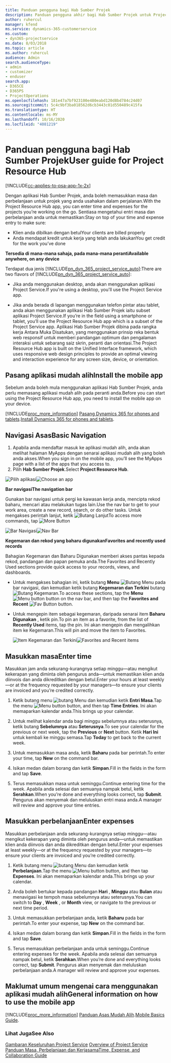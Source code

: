 ```yaml
---
title: Panduan pengguna bagi Hab Sumber Projek
description: Panduan pengguna akhir bagi Hab Sumber Projek untuk Project Service
author: ruhercul
manager: kfend
ms.service: dynamics-365-customerservice
ms.custom:
- dyn365-projectservice
ms.date: 8/03/2018
ms.topic: article
ms.author: ruhercul
audience: Admin
search.audienceType:
- admin
- customizer
- enduser
search.app:
- D365CE
- D365PS
- ProjectOperations
ms.openlocfilehash: 181e47a7bf923100e480eabd120d8bd784c24d07
ms.sourcegitcommit: 5c4c9bf3ba018562d6cb3443c01d550489c415fa
ms.translationtype: HT
ms.contentlocale: ms-MY
ms.lasthandoff: 10/16/2020
ms.locfileid: "4081219"
---
```

# <a name="user-guide-for-project-resource-hub"></a><span data-ttu-id="291b7-103">Panduan pengguna bagi Hab Sumber Projek</span><span class="sxs-lookup"><span data-stu-id="291b7-103">User guide for Project Resource Hub</span></span>

[!INCLUDE[cc-applies-to-psa-app-1x-2x](../includes/cc-applies-to-psa-app-1x-2x.md)]

<span data-ttu-id="291b7-104">Dengan aplikasi Hab Sumber Projek, anda boleh memasukkan masa dan perbelanjaan untuk projek yang anda usahakan dalam perjalanan.</span><span class="sxs-lookup"><span data-stu-id="291b7-104">With the Project Resource Hub app, you can enter time and expenses for the projects you’re working on the go.</span></span> <span data-ttu-id="291b7-105">Sentiasa mengetahui entri masa dan perbelanjaan anda untuk memastikan:</span><span class="sxs-lookup"><span data-stu-id="291b7-105">Stay on top of your time and expense entry to make sure:</span></span>

- <span data-ttu-id="291b7-106">Klien anda dibilkan dengan betul</span><span class="sxs-lookup"><span data-stu-id="291b7-106">Your clients are billed properly</span></span>
- <span data-ttu-id="291b7-107">Anda mendapat kredit untuk kerja yang telah anda lakukan</span><span class="sxs-lookup"><span data-stu-id="291b7-107">You get credit for the work you’ve done</span></span>

<span data-ttu-id="291b7-108">**Tersedia di mana-mana sahaja, pada mana-mana peranti**</span><span class="sxs-lookup"><span data-stu-id="291b7-108">**Available anywhere, on any device**</span></span>

<span data-ttu-id="291b7-109">Terdapat dua jenis [!INCLUDE[pn_dyn_365_project_service_auto](../includes/pn-dyn-365-project-service-auto.md)]:</span><span class="sxs-lookup"><span data-stu-id="291b7-109">There are two flavors of [!INCLUDE[pn_dyn_365_project_service_auto](../includes/pn-dyn-365-project-service-auto.md)]:</span></span> 

- <span data-ttu-id="291b7-110">Jika anda menggunakan desktop, anda akan menggunakan aplikasi Project Service.</span><span class="sxs-lookup"><span data-stu-id="291b7-110">If you're using a desktop, you'll use the Project Service app.</span></span> 

- <span data-ttu-id="291b7-111">Jika anda berada di lapangan menggunakan telefon pintar atau tablet, anda akan menggunakan aplikasi Hab Sumber Projek iaitu subset aplikasi Project Service.</span><span class="sxs-lookup"><span data-stu-id="291b7-111">If you’re in the field using a smartphone or tablet, you’ll use the Project Resource Hub app which is a subset of the Project Service  app.</span></span> <span data-ttu-id="291b7-112">Aplikasi Hab Sumber Projek dibina pada rangka kerja Antara Muka Disatukan, yang menggunakan prinsip reka bentuk web responsif untuk memberi pandangan optimum dan pengalaman interaksi untuk sebarang saiz skrin, peranti dan orientasi.</span><span class="sxs-lookup"><span data-stu-id="291b7-112">The Project Resource Hub app is built on the Unified Interface framework, which uses responsive web design principles to provide an optimal viewing and interaction experience for any screen size, device, or orientation.</span></span> 


## <a name="install-the-mobile-app"></a><span data-ttu-id="291b7-113">Pasang aplikasi mudah alih</span><span class="sxs-lookup"><span data-stu-id="291b7-113">Install the mobile app</span></span>
<span data-ttu-id="291b7-114">Sebelum anda boleh mula menggunakan aplikasi Hab Sumber Projek, anda perlu memasang aplikasi mudah alih pada peranti anda.</span><span class="sxs-lookup"><span data-stu-id="291b7-114">Before you can start using the Project Resource Hub app, you need to install the mobile app on your device.</span></span> 

[!INCLUDE[proc_more_information](../includes/proc-more-information.md)] <span data-ttu-id="291b7-115">[Pasang Dynamics 365 for phones and tablets](https://docs.microsoft.com/dynamics365/mobile-app/install-dynamics-365-for-phones-and-tablets).</span><span class="sxs-lookup"><span data-stu-id="291b7-115">[Install Dynamics 365 for phones and tablets](https://docs.microsoft.com/dynamics365/mobile-app/install-dynamics-365-for-phones-and-tablets).</span></span>

## <a name="basic-navigation"></a><span data-ttu-id="291b7-116">Navigasi Asas</span><span class="sxs-lookup"><span data-stu-id="291b7-116">Basic Navigation</span></span>
1.  <span data-ttu-id="291b7-117">Apabila anda mendaftar masuk ke aplikasi mudah alih, anda akan melihat halaman MyApps dengan senarai aplikasi mudah alih yang boleh anda akses.</span><span class="sxs-lookup"><span data-stu-id="291b7-117">When you sign in on the mobile app, you’ll see the MyApps page with a list of the apps that you access to.</span></span> 
2.  <span data-ttu-id="291b7-118">Pilih **Hab Sumber Projek**.</span><span class="sxs-lookup"><span data-stu-id="291b7-118">Select **Project Resource Hub**.</span></span>

<span data-ttu-id="291b7-119">![Pilih aplikasi](media/chooseApp_1.png "Pilih aplikasi")</span><span class="sxs-lookup"><span data-stu-id="291b7-119">![Choose an app](media/chooseApp_1.png "Choose an app")</span></span>

<span data-ttu-id="291b7-120">**Bar navigasi**</span><span class="sxs-lookup"><span data-stu-id="291b7-120">**The navigation bar**</span></span>

<span data-ttu-id="291b7-121">Gunakan bar navigasi untuk pergi ke kawasan kerja anda, mencipta rekod baharu, mencari atau melakukan tugas lain.</span><span class="sxs-lookup"><span data-stu-id="291b7-121">Use the nav bar to get to your work area, create a new record, search, or do other tasks.</span></span> <span data-ttu-id="291b7-122">Untuk mengakses perintah lanjut, ketik ![Butang Lanjut](media/MoreButton.png "Butang Lanjut")</span><span class="sxs-lookup"><span data-stu-id="291b7-122">To access more commands, tap ![More Button](media/MoreButton.png "More Button")</span></span>

<span data-ttu-id="291b7-123">![Bar Navigasi](media/NavBar_2.png "Bar Nav")</span><span class="sxs-lookup"><span data-stu-id="291b7-123">![Nav Bar](media/NavBar_2.png "Nav Bar")</span></span>

<span data-ttu-id="291b7-124">**Kegemaran dan rekod yang baharu digunakan**</span><span class="sxs-lookup"><span data-stu-id="291b7-124">**Favorites and recently used records**</span></span>

<span data-ttu-id="291b7-125">Bahagian Kegemaran dan Baharu Digunakan memberi akses pantas kepada rekod, pandangan dan papan pemuka anda.</span><span class="sxs-lookup"><span data-stu-id="291b7-125">The Favorites and Recently Used sections provide quick access to your records, views, and dashboards.</span></span> 

- <span data-ttu-id="291b7-126">Untuk mengakses bahagian ini, ketik butang **Menu** ![Butang Menu](media/MenuButton.png "Butang menu") pada bar navigasi, dan kemudian ketik butang **Kegemaran dan Terkini** butang ![Butang Kegemaran](media/FavButton.png "Butang Kegemaran").</span><span class="sxs-lookup"><span data-stu-id="291b7-126">To access these sections, tap the **Menu** ![Menu button](media/MenuButton.png "Menu button") button on the nav bar, and then tap the **Favorites and Recent** ![Fav Button](media/FavButton.png "Fav Button") button.</span></span>

- <span data-ttu-id="291b7-127">Untuk mengepin item sebagai kegemaran, daripada senarai item **Baharu Digunakan** , ketik pin.</span><span class="sxs-lookup"><span data-stu-id="291b7-127">To pin an item as a favorite, from the list of **Recently Used** items, tap the pin.</span></span> <span data-ttu-id="291b7-128">Ini akan mengepin dan mengalihkan item ke Kegemaran.</span><span class="sxs-lookup"><span data-stu-id="291b7-128">This will pin and move the item to Favorites.</span></span>

  <span data-ttu-id="291b7-129">![Item Kegemaran dan Terkini](media/Favs_3.png "Item Kegemaran dan Terkini")</span><span class="sxs-lookup"><span data-stu-id="291b7-129">![Favorites and Recent items](media/Favs_3.png "Favorites and Recent items")</span></span>
 
## <a name="enter-time"></a><span data-ttu-id="291b7-130">Masukkan masa</span><span class="sxs-lookup"><span data-stu-id="291b7-130">Enter time</span></span>
<span data-ttu-id="291b7-131">Masukkan jam anda sekurang-kurangnya setiap minggu—atau mengikut kekerapan yang diminta oleh pengurus anda—untuk memastikan klien anda diinvois dan anda dikreditkan dengan betul.</span><span class="sxs-lookup"><span data-stu-id="291b7-131">Enter your hours at least weekly—or at the frequency requested by your managers—to ensure your clients are invoiced and you’re credited correctly.</span></span>

1. <span data-ttu-id="291b7-132">Ketik butang menu ![butang Menu](media/MenuButton.png "Butang menu") dan kemudian ketik **Entri Masa**.</span><span class="sxs-lookup"><span data-stu-id="291b7-132">Tap the menu ![Menu button](media/MenuButton.png "Menu button") button, and then tap **Time Entries**.</span></span> <span data-ttu-id="291b7-133">Ini akan memaparkan kalendar anda.</span><span class="sxs-lookup"><span data-stu-id="291b7-133">This brings up your calendar.</span></span>

2. <span data-ttu-id="291b7-134">Untuk melihat kalendar anda bagi minggu sebelumnya atau seterusnya, ketik butang **Sebelumnya** atau **Seterusnya**.</span><span class="sxs-lookup"><span data-stu-id="291b7-134">To see your calendar for the previous or next week, tap the **Previous** or **Next** button.</span></span> <span data-ttu-id="291b7-135">Ketik **Hari Ini** untuk kembali ke minggu semasa.</span><span class="sxs-lookup"><span data-stu-id="291b7-135">Tap **Today** to get back to the current week.</span></span>

3. <span data-ttu-id="291b7-136">Untuk memasukkan masa anda, ketik **Baharu** pada bar perintah.</span><span class="sxs-lookup"><span data-stu-id="291b7-136">To enter your time, tap **New** on the command bar.</span></span> 

4. <span data-ttu-id="291b7-137">Isikan medan dalam borang dan ketik **Simpan**.</span><span class="sxs-lookup"><span data-stu-id="291b7-137">Fill in the fields in the form and tap **Save**.</span></span>

5. <span data-ttu-id="291b7-138">Terus memasukkan masa untuk seminggu.</span><span class="sxs-lookup"><span data-stu-id="291b7-138">Continue entering time for the week.</span></span> <span data-ttu-id="291b7-139">Apabila anda selesai dan semuanya nampak betul, ketik **Serahkan**.</span><span class="sxs-lookup"><span data-stu-id="291b7-139">When you’re done and everything looks correct, tap **Submit**.</span></span> <span data-ttu-id="291b7-140">Pengurus akan menyemak dan meluluskan entri masa anda.</span><span class="sxs-lookup"><span data-stu-id="291b7-140">A manager will review and approve your time entries.</span></span>

## <a name="enter-expenses"></a><span data-ttu-id="291b7-141">Masukkan perbelanjaan</span><span class="sxs-lookup"><span data-stu-id="291b7-141">Enter expenses</span></span> 
<span data-ttu-id="291b7-142">Masukkan perbelanjaan anda sekurang-kurangnya setiap minggu—atau mengikut kekerapan yang diminta oleh pengurus anda—untuk memastikan klien anda diinvois dan anda dikreditkan dengan betul.</span><span class="sxs-lookup"><span data-stu-id="291b7-142">Enter your expenses at least weekly—or at the frequency requested by your managers—to ensure your clients are invoiced and you’re credited correctly.</span></span>

1. <span data-ttu-id="291b7-143">Ketik butang menu ![butang Menu](media/MenuButton.png "Butang menu") dan kemudian ketik **Perbelanjaan**.</span><span class="sxs-lookup"><span data-stu-id="291b7-143">Tap the menu ![Menu button](media/MenuButton.png "Menu button") button, and then tap **Expenses**.</span></span> <span data-ttu-id="291b7-144">Ini akan memaparkan kalendar anda.</span><span class="sxs-lookup"><span data-stu-id="291b7-144">This brings up your calendar.</span></span>

2. <span data-ttu-id="291b7-145">Anda boleh bertukar kepada pandangan **Hari** , **Minggu** atau **Bulan** atau menavigasi ke tempoh masa sebelumnya atau seterusnya.</span><span class="sxs-lookup"><span data-stu-id="291b7-145">You can switch to **Day** , **Week** , or **Month** view, or navigate to the previous or next time period.</span></span> 

3. <span data-ttu-id="291b7-146">Untuk memasukkan perbelanjaan anda, ketik **Baharu** pada bar perintah.</span><span class="sxs-lookup"><span data-stu-id="291b7-146">To enter your expense, tap **New** on the command bar.</span></span> 

4. <span data-ttu-id="291b7-147">Isikan medan dalam borang dan ketik **Simpan**.</span><span class="sxs-lookup"><span data-stu-id="291b7-147">Fill in the fields in the form and tap **Save**.</span></span>

5. <span data-ttu-id="291b7-148">Terus memasukkan perbelanjaan anda untuk seminggu.</span><span class="sxs-lookup"><span data-stu-id="291b7-148">Continue entering expenses for the week.</span></span> <span data-ttu-id="291b7-149">Apabila anda selesai dan semuanya nampak betul, ketik **Serahkan**.</span><span class="sxs-lookup"><span data-stu-id="291b7-149">When you’re done and everything looks correct, tap **Submit**.</span></span> <span data-ttu-id="291b7-150">Pengurus akan menyemak dan meluluskan perbelanjaan anda.</span><span class="sxs-lookup"><span data-stu-id="291b7-150">A manager will review and approve your expenses.</span></span>

## <a name="general-information-on-how-to-use-the-mobile-app"></a><span data-ttu-id="291b7-151">Maklumat umum mengenai cara menggunakan aplikasi mudah alih</span><span class="sxs-lookup"><span data-stu-id="291b7-151">General information on how to use the mobile app</span></span> 
[!INCLUDE[proc_more_information](../includes/proc-more-information.md)] <span data-ttu-id="291b7-152">[Panduan Asas Mudah Alih](https://docs.microsoft.com/dynamics365/mobile-app/dynamics-365-phones-tablets-users-guide).</span><span class="sxs-lookup"><span data-stu-id="291b7-152">[Mobile Basics Guide](https://docs.microsoft.com/dynamics365/mobile-app/dynamics-365-phones-tablets-users-guide).</span></span>

### <a name="see-also"></a><span data-ttu-id="291b7-153">Lihat Juga</span><span class="sxs-lookup"><span data-stu-id="291b7-153">See Also</span></span>  
 <span data-ttu-id="291b7-154">[Gambaran Keseluruhan Project Service](../psa/overview.md) </span><span class="sxs-lookup"><span data-stu-id="291b7-154">[Overview of Project Service](../psa/overview.md) </span></span>  
 [<span data-ttu-id="291b7-155">Panduan Masa, Perbelanjaan dan Kerjasama</span><span class="sxs-lookup"><span data-stu-id="291b7-155">Time, Expense, and Collaboration Guide</span></span>](../psa/time-expense-collaboration-guide.md)   
 
